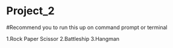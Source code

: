 # Project_2
#Recommend you to run this up on command prompt or terminal

1.Rock Paper Scissor
2.Battleship
3.Hangman


